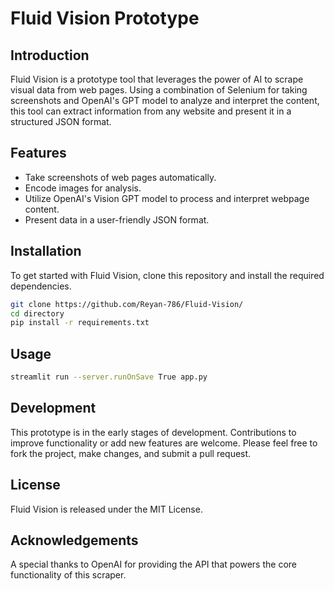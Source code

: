 # Fluid Vision Prototype

## Introduction
Fluid Vision is a prototype tool that leverages the power of AI to scrape visual data from web pages. Using a combination of Selenium for taking screenshots and OpenAI's GPT model to analyze and interpret the content, this tool can extract information from any website and present it in a structured JSON format.

## Features
- Take screenshots of web pages automatically.
- Encode images for analysis.
- Utilize OpenAI's Vision GPT model to process and interpret webpage content.
- Present data in a user-friendly JSON format.

## Installation
To get started with Fluid Vision, clone this repository and install the required dependencies.

```bash
git clone https://github.com/Reyan-786/Fluid-Vision/
cd directory
pip install -r requirements.txt
```

## Usage
```bash
streamlit run --server.runOnSave True app.py
```

## Development
This prototype is in the early stages of development. Contributions to improve functionality or add new features are welcome. Please feel free to fork the project, make changes, and submit a pull request.

## License
Fluid Vision is released under the MIT License.

## Acknowledgements
A special thanks to OpenAI for providing the API that powers the core functionality of this scraper.
